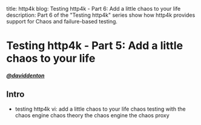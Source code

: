 title: http4k blog: Testing http4k - Part 6: Add a little chaos to your life
description: Part 6 of the "Testing http4k" series show how http4k provides support for Chaos and failure-based testing.

# Testing http4k - Part 5: Add a little chaos to your life

##### [@daviddenton][github] 

## Intro
- testing http4k vi: add a little chaos to your life
    chaos testing with the chaos engine
    chaos theory
    the chaos engine
    the chaos proxy

[github]: http://github.com/daviddenton
[http4k]: https://http4k.org
